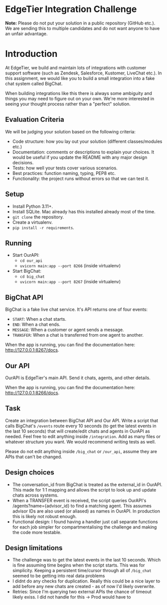 # EdgeTier Integration Challenge

**Note:** Please do not put your solution in a public repository (GitHub etc.). We are sending this to multiple candidates and do not want anyone to have an unfair advantage.

# Introduction

At EdgeTier, we build and maintain lots of integrations with customer support software (such as Zendesk, Salesforce, Kustomer, LiveChat etc.). In this assignment, we would like you to build a small integration into a fake chat system called BigChat.  

When building integrations like this there is always some ambiguity and things you may need to figure out on your own. We're more interested in seeing your thought process rather than a "perfect" solution.  


## Evaluation Criteria 

We will be judging your solution based on the following criteria:

* Code structure: how you lay out your solution (different classes/modules etc.)
* Documentation: comments or descriptions to explain your choices. It would be useful if you update the README with any major design decisions.
* Tests: how well your tests cover various scenarios.
* Best practices: function naming, typing, PEP8 etc.
* Functionality: the project runs without errors so that we can test it. 

## Setup

* Install Python 3.11+.
* Install SQLite. Mac already has this installed already most of the time.
* `git clone` the repository.
* Create a virtualenv.
* `pip install -r requirements`.

## Running

* Start OurAPI:
  * `cd our_api`
  * `uvicorn main:app --port 8266` (inside virtualenv) 
* Start BigChat:
  * `cd big_chat`
  * `uvicorn main:app --port 8267` (inside virtualenv) 

## BigChat API

BigChat is a fake live chat service. It's API returns one of four events:

* `START`: When a chat starts.
* `END`: When a chat ends.
* `MESSAGE`: When a customer or agent sends a message.
* `TRANSFER`: When a chat is transferred from one agent to another.

When the app is running, you can find the documentation here: http://127.0.0.1:8267/docs.

## Our API

OurAPI is EdgeTier's main API. Send it chats, agents, and other details. 

When the app is running, you can find the documentation here: http://127.0.0.1:8266/docs.

## Task

Create an integration between BigChat API and Our API. Write a script that calls BigChat's `/events` route every 10 seconds (to get the latest events in the last 10 seconds) that will create/edit chats and agents in OurAPI as needed. Feel free to edit anything inside `/integration`. Add as many files or whatever structure you want. We would recommend writing tests as well.

Please do not edit anything inside `/big_chat` or `/our_api`, assume they are APIs that can't be changed.

## Design choices

  - The conversation_id from BigChat is treated as the external_id in OurAPI. This made for 1:1 mapping and allows the script to look up and update chats across systems.
  - When a TRANSFER event is received, the script queries OurAPI's /agents?name={advisor_id} to find a matching agent. This assumes advisor IDs are also used (or aliased) as names in OurAPI. In production this is likely not robust enough.
  - Functional design: I found having a handler just call separate functions for each job simpler for compartmentalising the challenge and making the code more testable.


## Design limitations

  - The challenge was to get the latest events in the last 10 seconds. Which is fine assuming time begins when the script starts. This was for simplicity. Keeping a persistent time/cursor through all of `/big_chat` seemed to be getting into real data problems
  - I didnt do any checks for duplication. Really this could be a nice layer to add before any new chats are created - as of now I'd likely overwrite.
  - Retries: Since I'm querying two external APIs the chance of timeout likely exiss. I did not handle for this -> Prod would have to


